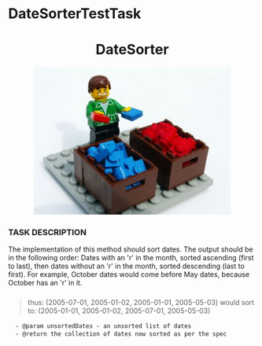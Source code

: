 # DateSorterTestTask
<h1 align="center"> DateSorter</h1>
 
 <p align="center">
  <img src="https://github.com/SofiiaKazanivska/CustomDateComparator/blob/master/sorting.jpg" alt="DateSorter
" width="400">

</p>

###  TASK DESCRIPTION 
 The implementation of this method should sort dates. The output should be in the following order: Dates with an 'r' in the month, sorted ascending (first to last),
 then dates without an 'r' in the month, sorted descending (last to first). For example, October dates would come before May dates, because October has an 'r' in it.
 ### 
 
 > thus: (2005-07-01, 2005-01-02, 2005-01-01, 2005-05-03)
 > would sort to:
 > (2005-01-01, 2005-01-02, 2005-07-01, 2005-05-03)
     
      - @param unsortedDates - an unsorted list of dates
      - @return the collection of dates now sorted as per the spec
     
